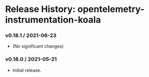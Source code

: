 # Release History: opentelemetry-instrumentation-koala

### v0.18.1 / 2021-06-23

* (No significant changes)

### v0.18.0 / 2021-05-21

* Initial release.
